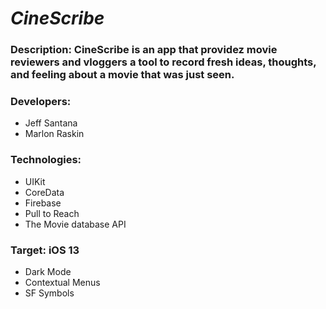 # _CineScribe_

### Description: CineScribe is an app that providez movie reviewers and vloggers a tool to record fresh ideas, thoughts, and feeling about a movie that was just seen.

### Developers:
  * Jeff Santana
  * Marlon Raskin
  
### Technologies:
  * UIKit
  * CoreData
  * Firebase
  * Pull to Reach
  * The Movie database API
  
### Target: iOS 13
  * Dark Mode
  * Contextual Menus
  * SF Symbols
  

